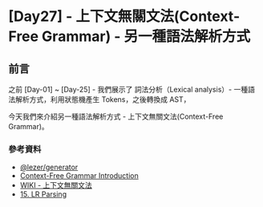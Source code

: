 # [Day27] - 上下文無關文法(Context-Free Grammar) - 另一種語法解析方式

## 前言

之前 [Day-01] ~ [Day-25] - 我們展示了 詞法分析（Lexical analysis）- 一種語法解析方式，利用狀態機產生 Tokens，之後轉換成 AST，

今天我們來介紹另一種語法解析方式 - 上下文無關文法(Context-Free Grammar)。




### 參考資料

- [@lezer/generator](https://github.com/lezer-parser/generator)
- [Context-Free Grammar Introduction](https://www.tutorialspoint.com/automata_theory/context_free_grammar_introduction.htm) 
- [WIKI - 上下文無關文法](https://zh.wikipedia.org/wiki/%E4%B8%8A%E4%B8%8B%E6%96%87%E6%97%A0%E5%85%B3%E6%96%87%E6%B3%95)
- [15. LR Parsing](https://www.youtube.com/watch?v=8UDWd-Axd5A&ab_channel=NicolasLaurent)
